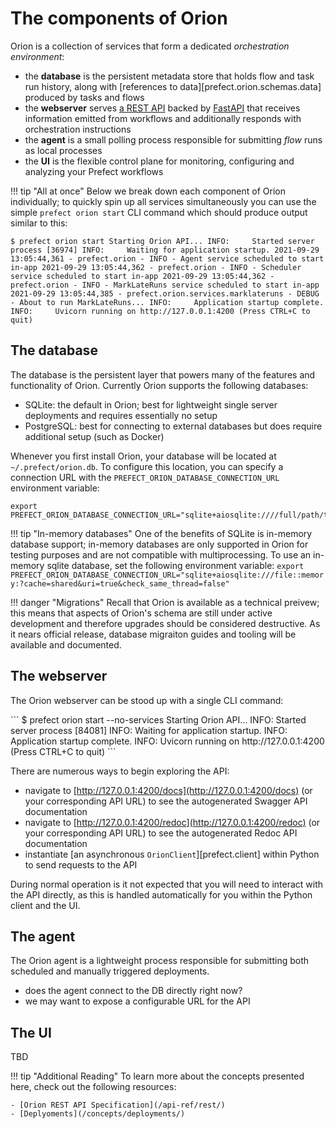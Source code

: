 # The components of Orion 

Orion is a collection of services that form a dedicated _orchestration environment_:

- the **database** is the persistent metadata store that holds flow and task run history, along with [references to data][prefect.orion.schemas.data] produced by tasks and flows
- the **webserver** serves [a REST API](/api-ref/rest-api/) backed by [FastAPI](https://fastapi.tiangolo.com/) that receives information emitted from workflows and additionally responds with orchestration instructions
- the **agent** is a small polling process responsible for submitting _flow_ runs as local processes
- the **UI** is the flexible control plane for monitoring, configuring and analyzing your Prefect workflows

!!! tip "All at once"
    Below we break down each component of Orion individually; to quickly spin up all services simultaneously you can use the simple `prefect orion start` CLI command which should produce output similar to this:
    <div class="termy">
    ```
    $ prefect orion start
    Starting Orion API...
    INFO:     Started server process [36974]
    INFO:     Waiting for application startup.
    2021-09-29 13:05:44,361 - prefect.orion - INFO - Agent service scheduled to start in-app
    2021-09-29 13:05:44,362 - prefect.orion - INFO - Scheduler service scheduled to start in-app
    2021-09-29 13:05:44,362 - prefect.orion - INFO - MarkLateRuns service scheduled to start in-app
    2021-09-29 13:05:44,385 - prefect.orion.services.marklateruns - DEBUG - About to run MarkLateRuns...
    INFO:     Application startup complete.
    INFO:     Uvicorn running on http://127.0.0.1:4200 (Press CTRL+C to quit)
    ```
    </div>

## The database

The database is the persistent layer that powers many of the features and functionality of Orion.  Currently Orion supports the following databases:

- SQLite: the default in Orion; best for lightweight single server deployments and requires essentially no setup
- PostgreSQL: best for connecting to external databases but does require additional setup (such as Docker)

Whenever you first install Orion, your database will be located at `~/.prefect/orion.db`. To configure this location, you can specify a connection URL with the `PREFECT_ORION_DATABASE_CONNECTION_URL` environment variable:

```
export PREFECT_ORION_DATABASE_CONNECTION_URL="sqlite+aiosqlite:////full/path/to/a/location/orion.db"
```

!!! tip "In-memory databases"
    One of the benefits of SQLite is in-memory database support; in-memory databases are only supported in Orion for testing purposes and are not compatible with multiprocessing.  To use an in-memory sqlite database, set the following environment variable:
    ```
    export PREFECT_ORION_DATABASE_CONNECTION_URL="sqlite+aiosqlite:///file::memory:?cache=shared&uri=true&check_same_thread=false"
    ```

!!! danger "Migrations"
    Recall that Orion is available as a technical preivew; this means that aspects of Orion's schema are still under active development and therefore upgrades should be considered destructive.  As it nears official release, database migraiton guides and tooling will be available and documented.

## The webserver

The Orion webserver can be stood up with a single CLI command:

<div class="termy">
```
$ prefect orion start --no-services
Starting Orion API...
INFO:     Started server process [84081]
INFO:     Waiting for application startup.
INFO:     Application startup complete.
INFO:     Uvicorn running on http://127.0.0.1:4200 (Press CTRL+C to quit)
```
</div>

There are numerous ways to begin exploring the API:

- navigate to [http://127.0.0.1:4200/docs](http://127.0.0.1:4200/docs) (or your corresponding API URL) to see the autogenerated Swagger API documentation
- navigate to [http://127.0.0.1:4200/redoc](http://127.0.0.1:4200/redoc) (or your corresponding API URL) to see the autogenerated Redoc API documentation
- instantiate [an asynchronous `OrionClient`][prefect.client] within Python to send requests to the API

During normal operation is it not expected that you will need to interact with the API directly, as this is handled automatically for you within the Python client and the UI.

## The agent

The Orion agent is a lightweight process responsible for submitting both scheduled and manually triggered deployments.  

- does the agent connect to the DB directly right now? 
- we may want to expose a configurable URL for the API

## The UI

TBD

!!! tip "Additional Reading"
    To learn more about the concepts presented here, check out the following resources:

    - [Orion REST API Specification](/api-ref/rest/)
    - [Deplyoments](/concepts/deployments/)
